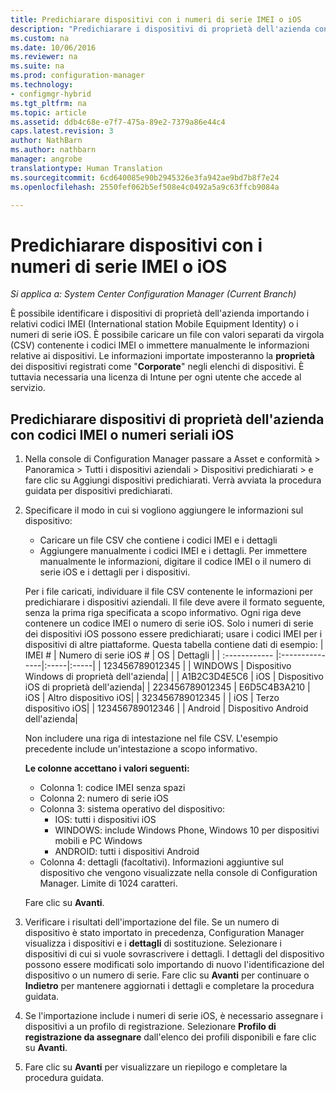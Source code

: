 ```yaml
---
title: Predichiarare dispositivi con i numeri di serie IMEI o iOS
description: "Predichiarare i dispositivi di proprietà dell'azienda con numero di serie IMEI o iOS."
ms.custom: na
ms.date: 10/06/2016
ms.reviewer: na
ms.suite: na
ms.prod: configuration-manager
ms.technology:
- configmgr-hybrid
ms.tgt_pltfrm: na
ms.topic: article
ms.assetid: ddb4c68e-e7f7-475a-89e2-7379a86e44c4
caps.latest.revision: 3
author: NathBarn
ms.author: nathbarn
manager: angrobe
translationtype: Human Translation
ms.sourcegitcommit: 6cd640085e90b2945326e3fa942ae9bd7b8f7e24
ms.openlocfilehash: 2550fef062b5ef508e4c0492a5a9c63ffcb9084a

---
```

# <a name="predeclare-devices-with-imei-or-ios-serial-numbers"></a>Predichiarare dispositivi con i numeri di serie IMEI o iOS

*Si applica a: System Center Configuration Manager (Current Branch)*

È possibile identificare i dispositivi di proprietà dell'azienda importando i relativi codici IMEI (International station Mobile Equipment Identity) o i numeri di serie iOS. È possibile caricare un file con valori separati da virgola (CSV) contenente i codici IMEI o immettere manualmente le informazioni relative ai dispositivi.  Le informazioni importate imposteranno la **proprietà** dei dispositivi registrati come "**Corporate**" negli elenchi di dispositivi. È tuttavia necessaria una licenza di Intune per ogni utente che accede al servizio.  

## <a name="predeclare-corporate-owned-devices-with-imei-or-ios-serial-number"></a>Predichiarare dispositivi di proprietà dell'azienda con codici IMEI o numeri seriali iOS

1.  Nella console di Configuration Manager passare a Asset e conformità > Panoramica > Tutti i dispositivi aziendali > Dispositivi predichiarati > e fare clic su Aggiungi dispositivi predichiarati. Verrà avviata la procedura guidata per dispositivi predichiarati.
2.  Specificare il modo in cui si vogliono aggiungere le informazioni sul dispositivo:
     -  Caricare un file CSV che contiene i codici IMEI e i dettagli
     -  Aggiungere manualmente i codici IMEI e i dettagli. Per immettere manualmente le informazioni, digitare il codice IMEI o il numero di serie iOS e i dettagli per i dispositivi.

      Per i file caricati, individuare il file CSV contenente le informazioni per predichiarare i dispositivi aziendali. Il file deve avere il formato seguente, senza la prima riga specificata a scopo informativo. Ogni riga deve contenere un codice IMEI o numero di serie iOS. Solo i numeri di serie dei dispositivi iOS possono essere predichiarati; usare i codici IMEI per i dispositivi di altre piattaforme. Questa tabella contiene dati di esempio:
      | IMEI #  | Numero di serie iOS #  | OS | Dettagli |
      | :------------ |:---------------|:-----|:-----|
      | 123456789012345    |   | WINDOWS | Dispositivo Windows di proprietà dell'azienda|
      |       | A1B2C3D4E5C6 |   iOS |  Dispositivo iOS di proprietà dell'azienda|
      | 223456789012345 | E6D5C4B3A210 |   iOS |    Altro dispositivo iOS|
      | 323456789012345 |        |   iOS |  Terzo dispositivo iOS|
      | 123456789012346 |         |   Android |     Dispositivo Android dell'azienda|

    Non includere una riga di intestazione nel file CSV. L'esempio precedente include un'intestazione a scopo informativo.

    **Le colonne accettano i valori seguenti:**    
      - Colonna 1: codice IMEI senza spazi
      - Colonna 2: numero di serie iOS
      - Colonna 3: sistema operativo del dispositivo:
         - IOS: tutti i dispositivi iOS
         - WINDOWS: include Windows Phone, Windows 10 per dispositivi mobili e PC Windows
         - ANDROID: tutti i dispositivi Android
      - Colonna 4: dettagli (facoltativi). Informazioni aggiuntive sul dispositivo che vengono visualizzate nella console di Configuration Manager. Limite di 1024 caratteri.

    Fare clic su **Avanti**.

3. Verificare i risultati dell'importazione del file. Se un numero di dispositivo è stato importato in precedenza, Configuration Manager visualizza i dispositivi e i **dettagli** di sostituzione. Selezionare i dispositivi di cui si vuole sovrascrivere i dettagli. I dettagli del dispositivo possono essere modificati solo importando di nuovo l'identificazione del dispositivo o un numero di serie. Fare clic su **Avanti** per continuare o **Indietro** per mantenere aggiornati i dettagli e completare la procedura guidata.

4. Se l'importazione include i numeri di serie iOS, è necessario assegnare i dispositivi a un profilo di registrazione. Selezionare **Profilo di registrazione da assegnare** dall'elenco dei profili disponibili e fare clic su **Avanti**.

5. Fare clic su **Avanti** per visualizzare un riepilogo e completare la procedura guidata.



<!--HONumber=Nov16_HO1-->


